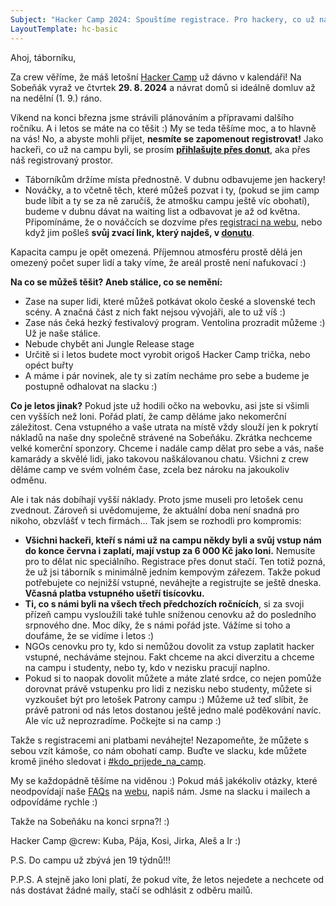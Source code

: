 ```yaml
---
Subject: "Hacker Camp 2024: Spouštíme registrace. Pro hackery, co už na campu byli, držíme loňskou cenu (do 1. 7.)!"
LayoutTemplate: hc-basic
---
```


Ahoj, táborníku,

Za crew věříme, že máš letošní [Hacker Camp](https://www.hackercamp.cz/) už dávno v kalendáři!
Na Sobeňák vyraž ve čtvrtek **29. 8. 2024** a návrat domů si ideálně domluv až na nedělní (1. 9.) ráno.

Víkend na konci března jsme strávili plánováním a přípravami dalšího ročníku.
A i letos se máte na co těšit :) My se teda těšíme moc, a to hlavně na vás!
No, a abyste mohli přijet, **nesmíte se zapomenout registrovat!** Jako hackeři, co už na campu byli,
se prosím **[přihlašujte přes donut](https://donut.hckr.camp/registrace/)**, aka přes náš registrovaný prostor.

- Táborníkům držíme místa přednostně. V dubnu odbavujeme jen hackery!
- Nováčky, a to včetně těch, které můžeš pozvat i ty, (pokud se jim camp bude líbit a ty se za ně zaručíš,
  že atmošku campu ještě víc obohatí), budeme v dubnu dávat na waiting list a odbavovat je až od května.
  Připomínáme, že o nováčcích se dozvíme přes [registraci na webu](https://hckr.camp/registrace/), nebo když jim
  pošleš **svůj zvací link, který najdeš, v [donutu](https://donut.hckr.camp/)**.

Kapacita campu je opět omezená. Příjemnou atmosféru prostě dělá jen omezený počet super lidí a taky víme,
že areál prostě není nafukovací :)

**Na co se můžeš těšit? Aneb stálice, co se nemění:**

- Zase na super lidi, které můžeš potkávat okolo české a slovenské tech scény. A značná část z nich fakt nejsou vývojáři, ale to už víš :)
- Zase nás čeká hezký festivalový program. Ventolina prozradit můžeme :) Už je naše stálice.
- Nebude chybět ani Jungle Release stage
- Určitě si i letos budete moct vyrobit origoš Hacker Camp trička, nebo opéct buřty
- A máme i pár novinek, ale ty si zatím necháme pro sebe a budeme je postupně odhalovat na slacku :)

**Co je letos jinak?**
Pokud jste už hodili očko na webovku, asi jste si všimli cen vyšších než loni. Pořád platí,
že camp děláme jako nekomerční záležitost. Cena vstupného a vaše utrata na místě vždy slouží
jen k pokrytí nákladů na naše dny společně strávené na Sobeňáku. Zkrátka nechceme velké komerční sponzory.
Chceme i nadále camp dělat pro sebe a vás, naše kamarády a skvělé lidi, jako takovou naškálovanou chatu.
Všichni z crew děláme camp ve svém volném čase, zcela bez nároku na jakoukoliv odměnu.

Ale i tak nás dobíhají vyšší náklady. Proto jsme museli pro letošek cenu zvednout.
Zároveň si uvědomujeme, že aktuální doba není snadná pro nikoho, obzvlášť v tech firmách…
Tak jsem se rozhodli pro kompromis:

- **Všichni hackeři, kteří s námi už na campu někdy byli a svůj vstup nám do konce června i zaplatí, mají vstup za 6 000 Kč jako loni.**
  Nemusíte pro to dělat nic speciálního. Registrace přes donut stačí. Ten totiž pozná, že už jsi táborník s minimálně jedním kempovým zářezem.
  Takže pokud potřebujete co nejnižší vstupné, neváhejte a registrujte se ještě dneska. **Včasná platba vstupného ušetří tisícovku.**
- **Ti, co s námi byli na všech třech předchozích ročnících**, si za svoji přízeň campu vysloužili také tuhle sníženou
  cenovku až do posledního srpnového dne. Moc díky, že s námi pořád jste. Vážíme si toho a doufáme, že se vidíme i letos :)
- NGOs cenovku pro ty, kdo si nemůžou dovolit za vstup zaplatit hacker vstupné, necháváme stejnou. Fakt chceme na
  akci diverzitu a chceme na campu i studenty, nebo ty, kdo v nezisku pracují naplno.
- Pokud si to naopak dovolit můžete a máte zlaté srdce, co nejen pomůže dorovnat právě vstupenku pro lidi
  z nezisku nebo studenty, můžete si vyzkoušet být pro letošek Patrony campu :) Můžeme už teď slíbit, že právě patroni
  od nás letos dostanou ještě jedno malé poděkování navíc. Ale víc už neprozradíme. Počkejte si na camp :)

Takže s registracemi ani platbami neváhejte!
Nezapomeňte, že můžete s sebou vzít kámoše, co nám obohatí camp.
Buďte ve slacku, kde můžete kromě jiného sledovat i [#kdo_prijede_na_camp](https://hackercampworkspace.slack.com/archives/C026KB0G8V8).

My se každopádně těšíme na viděnou :) Pokud máš jakékoliv otázky, které neodpovídají naše
[FAQs](https://hckr.camp/faq/) na [webu](https://www.hackercamp.cz/), napiš nám.
Jsme na slacku i mailech a odpovídáme rychle :)

Takže na Sobeňáku na konci srpna?! :)

Hacker Camp @crew: Kuba, Pája, Kosi, Jirka, Aleš a Ir :)

P.S. Do campu už zbývá jen 19 týdnů!!!

P.P.S. A stejně jako loni platí, že pokud víte, že letos nejedete a nechcete od nás
dostávat žádné maily, stačí se odhlásit z odběru mailů.
